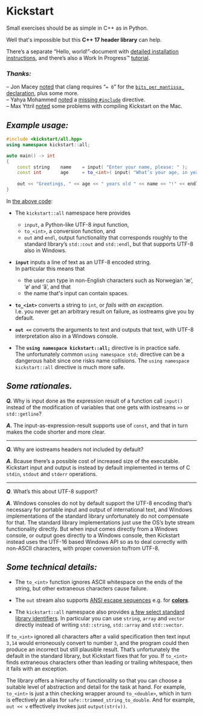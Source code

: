 # **Kickstart**

Small exercises should be as simple in C++ as in Python.

Well that's impossible but this **C++ 17 header library** can help.

There’s a separate “Hello, world!”-document with [detailed installation instructions](documentation/installation/main.md), and there’s also a Work In Progress&trade; [tutorial](documentation/tutorial/main.md).

### ***Thanks:***
– Jon Macey [noted](https://www.facebook.com/groups/cppInPracticeQuestions/permalink/3863055490382079/?comment_id=3863694366984858&reply_comment_id=3863759706978324) that clang requires “`= 0`” for the [`bits_per_mantissa_` declaration](source/library/kickstart/core/stdlib-extensions/limits.hpp#L36), plus some more.<br>
– Yahya Mohammed [noted](https://www.facebook.com/groups/cppInPracticeQuestions/permalink/3894807053873589/?comment_id=3896282353726059) a [missing `#include`](source/library/kickstart/system-specific/linux/get_commandline_data.impl.hpp#L35) directive.<br>
– Max Yttril [noted](https://www.facebook.com/groups/cppInPracticeQuestions/permalink/3949130701774557/?comment_id=3965718920115735&__cft__[0]=AZVzQCehbjFgUJyVy5GuzCrOfEnAZOJyH4zmDV8M-ZIQqOGrLahR976YaZnht5bxncmid-XIF0XrtMFJTQ9H-lXzzAP3dy-LqT152l7WDQnEnj2FuGcb_FFcb-Di3ZmuwkDtnkUri6GvCW5dIHxXmjdw&__tn__=R]-R) some problems with compiling Kickstart on the Mac.
## ***Example usage:***

~~~cpp
#include <kickstart/all.hpp>
using namespace kickstart::all;

auto main() -> int
{
    const string    name    = input( "Enter your name, please: " );
    const int       age     = to_<int>( input( "What’s your age, in years? " ) );
    
    out << "Greetings, " << age << " years old " << name << "!" << endl;
}
~~~

In [the above code](source/examples/motivational/name-and-age.kickstart.cpp):

* The `kickstart::all` namespace here provides
  - `input`, a Python-like UTF-8 input function,
  - `to_<int>`, a conversion function, and
  - `out` and `endl`, output functionality that corresponds roughly to the standard library’s `std::cout` and `std::endl`, but that supports UTF-8 also in Windows.

* **`input`** inputs a line of text as an UTF-8 encoded string.  
  In particular this means that
  - the user can type in non-English characters such as Norwegian ‘æ’, ‘ø’ and ‘å’, and that
  - the name that's input can contain spaces.

* **`to_<int>`** converts a string to `int`, or *fails with an exception*.  
  I.e. you never get an arbitrary result on failure, as iostreams give you by default.

* **`out <<`** converts the arguments to text and outputs that text, with UTF-8 interpretation also in a Windows console.

* The **`using namespace kickstart::all;`** directive is in practice safe.  
  The unfortunately common `using namespace std;` directive can be a dangerous habit since one risks name collisions. The `using namespace kickstart::all` directive is much more safe.
  
## ***Some rationales.***

***Q.*** Why is input done as the expression result of a function call `input()` instead of the modification of variables that one gets with iostreams `>>` or `std::getline`?

***A.*** The input-as-expression-result supports use of `const`, and that in turn makes the code shorter and more clear.

---

***Q.*** Why are iostreams headers not included by default?

***A.*** Bcause there’s a possible cost of increased size of the executable. Kickstart input and output is instead by default implemented in terms of C `stdin`, `stdout` and `stderr` operations.

---

***Q***. What’s this about UTF-8 support?

***A***. Windows consoles do not by default support the UTF-8 encoding that’s necessary for portable input and output of international text, and Windows implementations of the standard library unfortunately do not compensate for that. The standard library implementations just use the OS’s byte stream functionality directly. But when input comes directly from a Windows console, or output goes directly to a Windows console, then Kickstart instead uses the UTF-16 based Windows API so as to deal correctly with non-ASCII characters, with proper conversion to/from UTF-8.

## ***Some technical details:***

* The `to_<int>` function ignores ASCII whitespace on the ends of the string, but other extraneous characters cause failure.

* The `out` stream also supports [ANSI escape sequences](source/examples/console/colored-text.cpp#L9-L13) e.g. for [**colors**](source/library/kickstart/console/ansi_escape_seq.hpp#L102-L149).
 
* The `kickstart::all` namespace also provides [a few select standard library identifiers](source/library/kickstart/core/language/stdlib-includes/basics.hpp#L42-L61). In particular you can use `string`, `array` and `vector` directly instead of writing `std::string`, `std::array` and `std::vector`.

If `to_<int>` ignored all characters after a valid specification then text input `3,14` would erroneously convert to number `3`, and the program could then produce an incorrect but still plausible result. That’s unfortunately the default in the standard library, but Kickstart fixes that for you. If `to_<int>` finds extraneous characters other than leading or trailing whitespace, then it fails with an exception.

The library offers a hierarchy of functionality so that you can choose a suitable level of abstraction and detail for the task at hand. For example, `to_<int>` is just a thin checking wrapper around `to_<double>`, which in turn is effectively an alias for `safe::trimmed_string_to_double`. And for example, `out << v` effectively invokes just `output(str(v))`.

